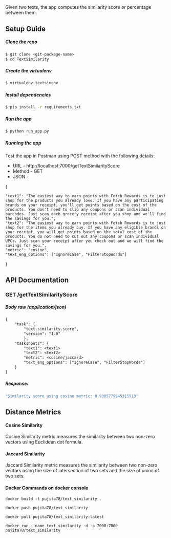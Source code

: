 
## <Project Name>

Given two texts, the app computes the similarity score or percentage between them.

## Setup Guide

##### Clone the repo

```bash
$ git clone <git-package-name>
$ cd TextSimilarity
```


##### Create the virtualenv
```bash
$ virtualenv textsimenv
```

##### Install dependencies
```bash
$ pip install -r requirements.txt
```

##### Run the app
```bash
$ python run_app.py
```

##### Running the app

Test the app in Postman using POST method with the following details:

* URL - http://localhost:7000/getTextSimilarityScore
* Method - GET
* JSON - 

{

	"text1": "The easiest way to earn points with Fetch Rewards is to just shop for the products you already love. If you have any participating brands on your receipt, you'll get points based on the cost of the products. You don't need to clip any coupons or scan individual barcodes. Just scan each grocery receipt after you shop and we'll find the savings for you.",
	"text2": "The easiest way to earn points with Fetch Rewards is to just shop for the items you already buy. If you have any eligible brands on your receipt, you will get points based on the total cost of the products. You do not need to cut out any coupons or scan individual UPCs. Just scan your receipt after you check out and we will find the savings for you.",
	"metric": "cosine",
	"text_eng_options": ["IgnoreCase", "FilterStopWords"]
}

## API Documentation

### GET /getTextSimilarityScore

##### Body raw (application/json)

```rest
{
    "task": {
        "text.similarity.score",
        "version": "1.0"
        },
    "taskInputs": {
        "text1": <text1>
        "text2": <text2>
        "metric": <cosine/jaccard>
        "text_eng_options": ["IgnoreCase", "FilterStopWords"]
    }
}
```

##### Response:
```bash
"Similarity score using cosine metric: 0.9305779945315913"
```

## Distance Metrics

#### Cosine Similarity

Cosine Similarity metric measures the similarity between two non-zero vectors using Euclidean dot formula.

#### Jaccard Similarity

Jaccard Similarity metric measures the similarity between two non-zero vectors using the size of intersection of two sets and the size of union of two sets.

#### Docker Commands on docker console
``` For building docker image
docker build -t pujita78/text_similarity .
```
```Push Docker Image
docker push pujita78/text_similarity
```
``` Pulling Docker image on any docker compatible vm or laptop or image
docker pull pujita78/text_similarity:latest
```
```To run application
docker run --name text_similarity -d -p 7000:7000 pujita78/text_similarity
```